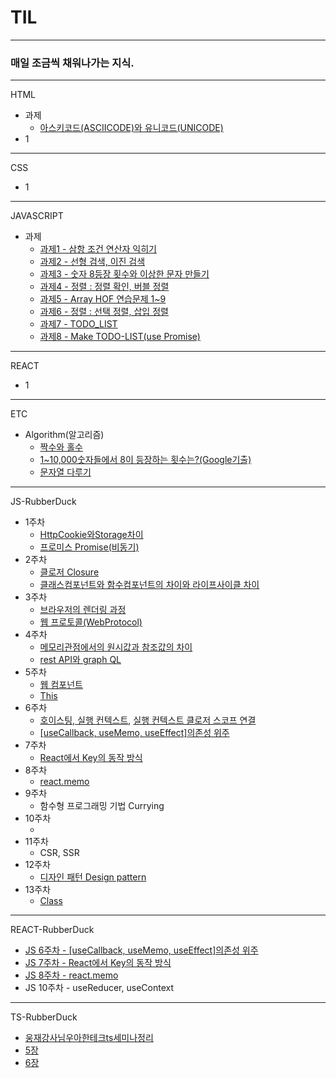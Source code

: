 # TIL
---
### 매일 조금씩 채워나가는 지식.
---
HTML
- 과제
  - <a href = "HTML%26CSS/아스키코드(ASCIICODE)와%20유니코드(Unicode).md">아스키코드(ASCIICODE)와 유니코드(UNICODE)</a>
- 1
---
CSS
- 1
---
JAVASCRIPT
- 과제
  - <a href = "JavaScript/과제-1.md">과제1 - 삼항 조건 연산자 익히기</a>
  - <a href = "JavaScript/과제-2.md">과제2 - 선형 검색, 이진 검색</a>
  - <a href = "JavaScript/과제-3.md">과제3 - 숫자 8등장 횟수와 이상한 문자 만들기</a>
  - <a href = "JavaScript/과제-4.md">과제4 - 정렬 : 정렬 확인, 버블 정렬</a>
  - <a href = "JavaScript/과제-5.md">과제5 - Array HOF 연습문제 1~9 </a>
  - <a href = "JavaScript/과제-6.md">과제6 - 정렬 : 선택 정렬, 삽입 정렬</a>
  - <a href = "JavaScript/과제-7.md">과제7 - TODO_LIST</a>
  - <a href = "JavaScript/과제-8.md">과제8 - Make TODO-LIST(use Promise)</a>
---
REACT
- 1
---
ETC
- Algorithm(알고리즘)
  - <a href = "Algorithm/1.md">짝수와 홀수</a>
  - <a href = "Algorithm/2.md">1~10,000숫자들에서 8이 등장하는 횟수는?(Google기출)</a>
  - <a href = "Algorithm/3.md">문자열 다루기</a>
---
JS-RubberDuck
- 1주차
  - <a href="./JS-READMEs/RubberDuck-JS/1.HTTP_Cookie%26Storage_Diff.md">HttpCookie와Storage차이</a>
  - <a href="./JS-READMEs/RubberDuck-JS/1.Promise(비동기).md">프로미스 Promise(비동기)</a>
- 2주차
  - <a href="./JS-READMEs/RubberDuck-JS/2.Closure.md">클로저 Closure</a>
  - <a href="JS-READMEs/RubberDuck-JS/2.class%2Cfunctional_Component_Diff.md">클래스컴포넌트와 함수컴포넌트의 차이와 라이프사이클 차이</a>
- 3주차
  - <a href="./JS-READMEs/RubberDuck-JS/3.브라우저의렌더링과정.md">브라우저의 렌더링 과정</a>
  - <a href="./JS-READMEs/RubberDuck-JS/3.WebProtocols.md">웹 프로토콜(WebProtocol)</a>
- 4주차
  - <a href="./JS-READMEs/RubberDuck-JS/4.원시값과참조값의차이(메모리관점).md">메모리관점에서의 원시값과 참조값의 차이</a>
  - <a href="./JS-READMEs/RubberDuck-JS/4.restAPI와graphQL.md">rest API와 graph QL</a>
- 5주차
  - <a href="./JS-READMEs/RubberDuck-JS/5.웹컴포넌트.md">웹 컴포넌트 </a>
  - <a href="./JS-READMEs/RubberDuck-JS/5.This.md">This</a>
- 6주차
  - <a href="./JS-READMEs/RubberDuck-JS/6.호이스팅%2C실행컨텍스트.md">호이스팅, 실행 컨텍스트</a>, <a href="./JS-READMEs/RubberDuck-JS/8.실행컨텍스트%20연장선(클로저%2C스코프).md">실행 컨텍스트 클로저 스코프 연결</a>
  - <a href="/React/RubberDuck-React/6.useEffect%2CuseMemo%2CuseCallback.md">[useCallback, useMemo, useEffect]의존성 위주</a>
- 7주차
  - <a href="./React/RubberDuck-React/7.react-key동작방식.md">React에서 Key의 동작 방식</a>
- 8주차
  - <a href="./React/RubberDuck-React/8.react-memo.md">react.memo</a>
- 9주차
  - <a>함수형 프로그래밍 기법 Currying</a>
- 10주차
  - <a href="#"></a>
- 11주차
  - <a hrtf="JS-READMEs/RubberDuck-JS/11.CSR%2CSSR.md">CSR, SSR</a>
- 12주차
  - <a href="#">디자인 패턴 Design pattern</a>
- 13주차
  - <a href="./JS-READMEs/RubberDuck-JS/13.class.md">Class</a>
---
REACT-RubberDuck
- <a href="">JS 6주차 - [useCallback, useMemo, useEffect]의존성 위주</a>
- <a href=".//React/RubberDuck-React/7.react-key동작방식.md">JS 7주차 - React에서 Key의 동작 방식</a>
- <a href="./React/RubberDuck-React/8.react-memo.md">JS 8주차 - react.memo</a>
- <a>JS 10주차 - useReducer, useContext</a>
---
TS-RubberDuck
- <a href="/TypeScript/RubberDuck-TS/이웅재강사님우아한테크ts세미나정리.md">웅재강사님우아한테크ts세미나정리</a>
- <a href="/TypeScript/RubberDuck-TS/5장.md">5장</a>
- <a href="/TypeScript/RubberDuck-TS/6장.md">6장</a>

